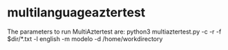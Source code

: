 # multilanguageaztertest
The parameters to run MultiAztertest are:
python3 multiaztertest.py -c -r -f  $dir/*.txt -l english -m modelo -d /home/workdirectory
